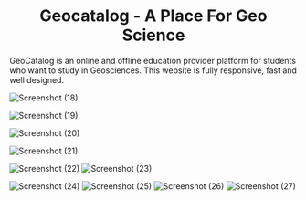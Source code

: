 <h1 align="center">Geocatalog - A Place For Geo Science</h1>

<p>GeoCatalog is an online and offline education provider platform for students who want to study in Geosciences. This website is fully responsive, fast and well designed.</p>



![Screenshot (18)](https://user-images.githubusercontent.com/104786100/209424071-81ca1e9d-5ee3-4123-9d5a-76d477c7743c.png)

![Screenshot (19)](https://user-images.githubusercontent.com/104786100/209424081-7a3a2db0-58c3-4db2-8d99-d15cdbbfc74c.png)

![Screenshot (20)](https://user-images.githubusercontent.com/104786100/209424084-ba55d6cb-2bb9-42cf-a10e-a31b79b0fd62.png)

![Screenshot (21)](https://user-images.githubusercontent.com/104786100/209424085-7a96c3a7-46a1-42e2-8cf1-41413a66f0de.png)


![Screenshot (22)](https://user-images.githubusercontent.com/104786100/209424364-982907f1-0b36-4cce-9d0d-e1e44de8bd05.png) ![Screenshot (23)](https://user-images.githubusercontent.com/104786100/209424368-12b54bc4-4fdf-4c0b-9af9-2c94c2b02fe4.png)

![Screenshot (24)](https://user-images.githubusercontent.com/104786100/209424370-1d1b3ff0-a222-4007-bb32-04848a30db10.png) ![Screenshot (25)](https://user-images.githubusercontent.com/104786100/209424371-01476049-669b-460c-bc3c-f71767332eb2.png) ![Screenshot (26)](https://user-images.githubusercontent.com/104786100/209424372-392a70cc-fc82-4efd-bf7c-4b58de7c8d6f.png) ![Screenshot (27)](https://user-images.githubusercontent.com/104786100/209424374-381d87e6-437c-4e45-a4c4-d7174d2518fb.png)

